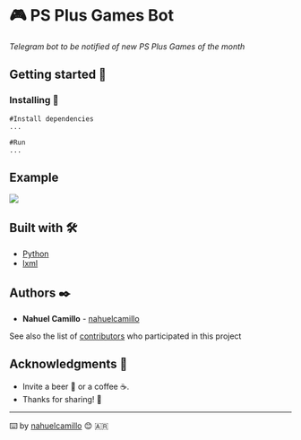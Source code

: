 # 🎮 PS Plus Games Bot

_Telegram bot to be notified of new PS Plus Games of the month_

## Getting started 🚀

### Installing 🔧

```
#Install dependencies
...

#Run
...

```

## Example

![](https://i.ibb.co/JzyFdbz/Captura-de-Pantalla-2021-02-28-a-la-s-10-58-35-p-m.png)

## Built with 🛠️

* [Python](https://www.python.org/)
* [lxml](https://lxml.de/index.html)

## Authors ✒️

* **Nahuel Camillo** - [nahuelcamillo](https://github.com/nahuelcamillo)

See also the list of [contributors](https://github.com/) who participated in this project

## Acknowledgments 🎁

* Invite a beer 🍻 or a coffee ☕️. 
* Thanks for sharing! 📢

---
⌨️ by [nahuelcamillo](https://github.com/nahuelcamillo) 😊 🇦🇷